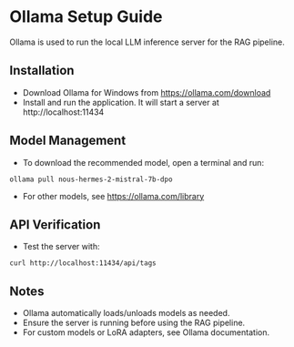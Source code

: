 # Ollama Setup Guide

Ollama is used to run the local LLM inference server for the RAG pipeline.

## Installation
- Download Ollama for Windows from https://ollama.com/download
- Install and run the application. It will start a server at http://localhost:11434

## Model Management
- To download the recommended model, open a terminal and run:

```
ollama pull nous-hermes-2-mistral-7b-dpo
```

- For other models, see https://ollama.com/library

## API Verification
- Test the server with:
```
curl http://localhost:11434/api/tags
```

## Notes
- Ollama automatically loads/unloads models as needed.
- Ensure the server is running before using the RAG pipeline.
- For custom models or LoRA adapters, see Ollama documentation.
